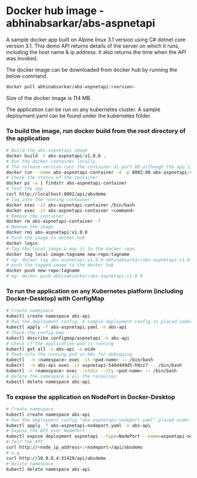 # Docker hub image - abhinabsarkar/abs-aspnetapi
A sample docker app built on Alpine linux 3.1 version using C# dotnet core version 3.1. This demo API returns details of the server on which it runs, including the host name & ip address. It also returns the time when the API was invoked.

The docker image can be downloaded from docker hub by running the below command 
```bash
docker pull abhinabsarkar/abs-aspnetapi:<version>
```
Size of the docker image is 114 MB.

The application can be run on any kubernetes cluster. A sample deployment.yaml can be found under the kubernetes folder. 

### To build the image, run docker build from the root directory of the application
```bash
# Build the abs-aspnetapi image
docker build -t abs-aspnetapi:v1.0.0 .
# Run the docker container locally
# The release version runs the container at port 80 although the app is running at port 5000
docker run --name abs-aspnetapi-container -d -p 8002:80 abs-aspnetapi:v1.0.0
# Check the status of the container
docker ps -a | findstr abs-aspnetapi-container
# Test the app
curl http://localhost:8002/api/absdemo
# log into the running container 
docker exec -it abs-aspnetapi-container /bin/bash
docker exec -it abs-aspnetapi-container <command>
# Remove the container
docker rm abs-aspnetapi-container -f
# Remove the image
docker rmi abs-aspnetapi:v1.0.0
# Push the image to docker hub
docker login
# Tag the local image & map it to the docker repo
docker tag local-image:tagname new-repo:tagname
# eg: docker tag abs-aspnetapi:v1.0.0 abhinabsarkar/abs-aspnetapi:v1.0.0
# push the tagged image to the docker hub
docker push new-repo:tagname
# eg: docker push abhinabsarkar/abs-aspnetapi:v1.0.0
```

### To run the application on any Kubernetes platform (including Docker-Desktop) with ConfigMap
```bash
# Create namespace
kubectl create namespace abs-api
# Run the deployment config. A sample deployment config is placed under the kubernetes folder 
kubectl apply -f abs-aspnetapi.yaml -n abs-api
# Check the config map
kubectl describe configmap/aspnetapi -n abs-api
# Check if the application pod is running 
kubectl get all -n abs-api -o wide
# Peek into the running pod in k8s for debugging 
kubectl  -n <namespace> exec -it <pod-name> -- /bin/bash
kubectl  -n abs-api exec -it aspnetapi-548d449d5-h9zz7 -- /bin/bash
kubectl -n <namespace> exec --stdin --tty <pod-name> -- /bin/bash
# Delete the namespace & all the resources
kubectl delete namespace abs-api
```

### To expose the application on NodePort in Docker-Desktop
```bash
# Create namespace
kubectl create namespace abs-api
# Run the deployment config "abs-aspnetapi-nodeport.yaml" placed under the kubernetes folder 
kubectl apply -f abs-aspnetapi-nodeport.yaml -n abs-api
# Expose the API over NodePort
kubectl expose deployment aspnetapi --type=NodePort --name=aspnetapi-nodeport -n abs-api
# Test the API
curl http://<node_ip_address>:<nodeport>/api/absdemo
# e.g.
curl http://10.0.0.4:31429/api/absdemo
# Delete namespace
kubectl delete namespace abs-api
```